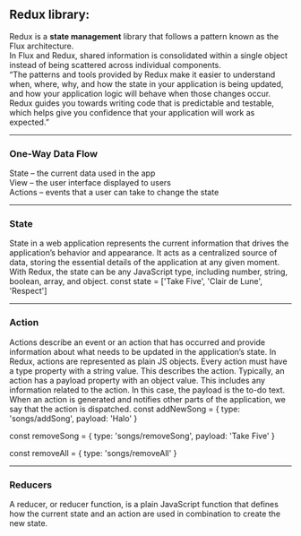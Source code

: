 ## Redux library:
Redux is a **state management** library that follows a pattern known as the Flux architecture. <br>
In Flux and Redux, shared information is consolidated within a single object instead of being scattered across individual components.<br>
“The patterns and tools provided by Redux make it easier to understand when, where, why, and how the state in your application is being updated, and how your application logic will behave when those changes occur. Redux guides you towards writing code that is predictable and testable, which helps give you confidence that your application will work as expected.”

---
### One-Way Data Flow
State – the current data used in the app<br>
View – the user interface displayed to users<br>
Actions – events that a user can take to change the state<br>

---
### State
State in a web application represents the current information that drives the application’s behavior and appearance. It acts as a centralized source of data, storing the essential details of the application at any given moment.
With Redux, the state can be any JavaScript type, including number, string, boolean, array, and object.
const state = ['Take Five', 'Clair de Lune', 'Respect']

---
### Action
Actions describe an event or an action that has occurred and provide information about what needs to be updated in the application’s state.
In Redux, actions are represented as plain JS objects.
Every action must have a type property with a string value. This describes the action.
Typically, an action has a payload property with an object value. This includes any information related to the action. In this case, the payload is the to-do text.
When an action is generated and notifies other parts of the application, we say that the action is dispatched.
const addNewSong = {
  type: 'songs/addSong',
  payload: 'Halo'
}

const removeSong = {
  type: 'songs/removeSong',
  payload: 'Take Five'
}

const removeAll = {
  type: 'songs/removeAll'
}

---
### Reducers
A reducer, or reducer function, is a plain JavaScript function that defines how the current state and an action are used in combination to create the new state.
